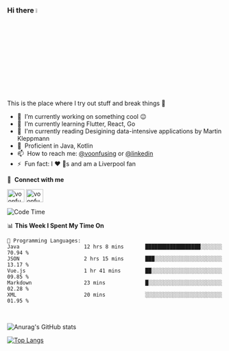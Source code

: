 ### Hi there <img src="https://media.giphy.com/media/hvRJCLFzcasrR4ia7z/giphy.gif" width="5%">
This is the place where I try out stuff and break things :rofl:

- 🔭 &nbsp;I’m currently working on something cool :wink:
- 🌱 &nbsp;I’m currently learning Flutter, React, Go
- 🔖 &nbsp;I'm currently reading Desigining data-intensive applications by Martin Kleppmann
- 🐣 &nbsp;Proficient in Java, Kotlin
- 📫 &nbsp;How to reach me: [@voonfusing](https://twitter.com/voonfusing) or [@linkedin](https://www.linkedin.com/in/voonfusing/)
- ⚡ &nbsp;Fun fact: I :heart: :dog:s and am a Liverpool fan

🔗 &nbsp;**Connect with me**
<p align="left">
<a href="https://twitter.com/voonfusing" target="blank"><img align="center" src="https://raw.githubusercontent.com/rahuldkjain/github-profile-readme-generator/master/src/images/icons/Social/twitter.svg" alt="voonfusing" height="30" width="40" /></a>
<a href="https://www.linkedin.com/in/voonfusing/" target="blank"><img align="center" src="https://raw.githubusercontent.com/rahuldkjain/github-profile-readme-generator/master/src/images/icons/Social/linked-in-alt.svg" alt="voonfusing" height="30" width="40" /></a>

<!--START_SECTION:waka-->
![Code Time](http://img.shields.io/badge/Code%20Time-114%20hrs%2010%20mins-blue)

📊 **This Week I Spent My Time On** 

```text
💬 Programming Languages: 
Java                     12 hrs 8 mins       ██████████████████░░░░░░░   70.94 % 
JSON                     2 hrs 15 mins       ███░░░░░░░░░░░░░░░░░░░░░░   13.17 % 
Vue.js                   1 hr 41 mins        ██░░░░░░░░░░░░░░░░░░░░░░░   09.85 % 
Markdown                 23 mins             █░░░░░░░░░░░░░░░░░░░░░░░░   02.28 % 
XML                      20 mins             ░░░░░░░░░░░░░░░░░░░░░░░░░   01.95 % 
```


<!--END_SECTION:waka-->
<br>

<!-- 📊 &nbsp;**Stats**
<p align="left"> -->
![Anurag's GitHub stats](https://github-readme-stats.vercel.app/api?username=jollyboss123&count_private=true&v=2)

[![Top Langs](https://github-readme-stats.vercel.app/api/top-langs/?username=jollyboss123&layout=compact)](https://github.com/anuraghazra/github-readme-stats)
